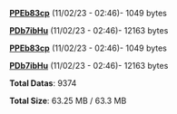 [**PPEb83cp**](/data/PPEb83cp.txt) (11/02/23 - 02:46)- 1049 bytes

[**PDb7ibHu**](/data/PDb7ibHu.txt) (11/02/23 - 02:46)- 12163 bytes

[**PPEb83cp**](/data/PPEb83cp.txt) (11/02/23 - 02:46)- 1049 bytes

[**PDb7ibHu**](/data/PDb7ibHu.txt) (11/02/23 - 02:46)- 12163 bytes

**Total Datas**: 9374

**Total Size**: 63.25 MB / 63.3 MB